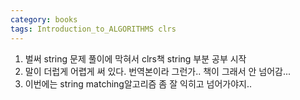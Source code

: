 ```yaml
---
category: books
tags: Introduction_to_ALGORITHMS clrs
---
```


1. 벌써 string 문제 풀이에 막혀서 clrs책 string 부분 공부 시작
2. 말이 더럽게 어렵게 써 있다. 번역본이라 그런가.. 책이 그래서 안 넘어감...
3. 이번에는 string matching알고리즘 좀 잘 익히고 넘어가야지..
